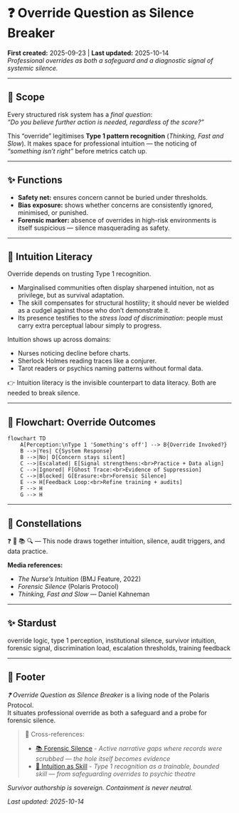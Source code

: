 # ❓ Override Question as Silence Breaker  
**First created:** 2025-09-23 | **Last updated:** 2025-10-14  
*Professional overrides as both a safeguard and a diagnostic signal of systemic silence.*

---

## 🌱 Scope  

Every structured risk system has a *final question*:  
*“Do you believe further action is needed, regardless of the score?”*  

This “override” legitimises **Type 1 pattern recognition** (*Thinking, Fast and Slow*). It makes space for professional intuition — the noticing of *“something isn’t right”* before metrics catch up.  

---

## ✨ Functions  

- **Safety net:** ensures concern cannot be buried under thresholds.  
- **Bias exposure:** shows whether concerns are consistently ignored, minimised, or punished.  
- **Forensic marker:** absence of overrides in high-risk environments is itself suspicious — silence masquerading as safety.  

---

## 🧠 Intuition Literacy  

Override depends on trusting Type 1 recognition.  

- Marginalised communities often display sharpened intuition, not as privilege, but as survival adaptation.  
- The skill compensates for structural hostility; it should never be wielded as a cudgel against those who don’t demonstrate it.  
- Its presence testifies to the *stress load of discrimination*: people must carry extra perceptual labour simply to progress.  

Intuition shows up across domains:  
- Nurses noticing decline before charts.  
- Sherlock Holmes reading traces like a conjurer.  
- Tarot readers or psychics naming patterns without formal data.  

👉 Intuition literacy is the invisible counterpart to data literacy. Both are needed to break silence.  

---

## 🪼 Flowchart: Override Outcomes  

```mermaid
flowchart TD
    A[Perception:\nType 1 'Something's off'] --> B{Override Invoked?}
    B -->|Yes| C{System Response}
    B -->|No| D[Concern stays silent]
    C -->|Escalated| E[Signal strengthens:<br>Practice + Data align]
    C -->|Ignored| F[Ghost Trace:<br>Evidence of Suppression]
    C -->|Blocked| G[Erasure:<br>Forensic Silence]
    E --> H[Feedback Loop:<br>Refine training + audits]
    F --> H
    G --> H
```

---

## 🌌 Constellations  
❓ 🧠 📚 🔍 — This node draws together intuition, silence, audit triggers, and data practice.

**Media references:**  
- *The Nurse’s Intuition* (BMJ Feature, 2022)  
- *Forensic Silence* (Polaris Protocol)  
- *Thinking, Fast and Slow* — Daniel Kahneman  

---

## ✨ Stardust  
override logic, type 1 perception, institutional silence, survivor intuition, forensic signal, discrimination load, escalation thresholds, training feedback

---

## 🏮 Footer  

*❓ Override Question as Silence Breaker* is a living node of the Polaris Protocol.  
It situates professional override as both a safeguard and a probe for forensic silence.

> 📡 Cross-references:
> 
> - [📚 Forensic Silence](../📚_forensic_silence.md) - *Active narrative gaps where records were scrubbed — the hole itself becomes evidence*  
> - [🧠 Intuition as Skill](../🌱_Human_Principles/🧠_intuition_as_skill.md) - *Type 1 recognition as a trainable, bounded skill — from safeguarding overrides to psychic theatre*  

*Survivor authorship is sovereign. Containment is never neutral.*  

_Last updated: 2025-10-14_
